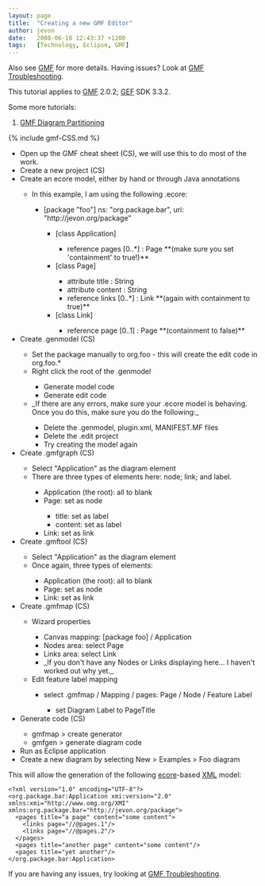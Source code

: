 ```yaml
---
layout: page
title:  "Creating a new GMF Editor"
author: jevon
date:   2008-06-18 12:43:37 +1200
tags:   [Technology, Eclipse, GMF]
---
```


Also see [GMF](GMF.md) for more details. Having issues? Look at [GMF Troubleshooting](gmf-troubleshooting.md).

This tutorial applies to [GMF](GMF.md) 2.0.2; [GEF](gef.md) SDK 3.3.2.

Some more tutorials:
1. [GMF Diagram Partitioning](GMF_Diagram_Partitioning.md)

{% include gmf-CSS.md %}<div class="gmf_code"><ul>
<li>Open up the GMF cheat sheet (CS), we will use this to do most of the work.</li>
<li>Create a new project (CS)</li>
<li>Create an ecore model, either by hand or through Java annotations</li>
  <ul>
  <li>In this example, I am using the following .ecore:</li>
    <ul>
    <li>[package "foo"] ns: "org.package.bar", uri: "http://jevon.org/package"</li>
      <ul>
      <li>[class Application]</li>
        <ul>
        <li>reference pages [0..*] : Page **(make sure you set 'containment' to true!)**</li>
        </ul>
      <li>[class Page]</li>
        <ul>
        <li>attribute title : String</li>
        <li>attribute content : String</li>
        <li>reference links [0..*] : Link **(again with containment to true)**</li>
        </ul>
      <li>[class Link]</li>
        <ul>
        <li>reference page [0..1] : Page **(containment to false)**</li>
        </ul>
      </ul>
     </ul>
   </ul>
        
<li>Create .genmodel (CS)</li>
  <ul>
  <li>Set the package manually to org.foo - this will create the edit code in org.foo.*</li>
  <li>Right click the root of the .genmodel</li>
    <ul>
    <li>Generate model code</li>
    <li>Generate edit code</li>
    </ul>
  <li>_If there are any errors, make sure your .ecore model is behaving. Once you do this, make sure you do the following:_</li>
    <ul>
    <li>Delete the .genmodel, plugin.xml, MANIFEST.MF files</li>
    <li>Delete the .edit project</li>
    <li>Try creating the model again</li>
    </ul>
  </ul>
    
<li>Create .gmfgraph (CS)</li>
  <ul>
  <li>Select "Application" as the diagram element</li>
  <li>There are three types of elements here: node; link; and label.</li>
    <ul>
    <li>Application (the root): all to blank</li>
    <li>Page: set as node</li>
      <ul>  
      <li>title: set as label</li>
      <li>content: set as label</li>
      </ul>
    <li>Link: set as link</li>
    </ul>
  </ul>
      
<li>Create .gmftool (CS)</li>
  <ul>
  <li>Select "Application" as the diagram element</li>
  <li>Once again, three types of elements:</li>
    <ul>
    <li>Application (the root): all to blank</li>
    <li>Page: set as node</li>
    <li>Link: set as link</li>
    </ul>
  </ul>
      
<li>Create .gmfmap (CS)</li>
  <ul>
  <li>Wizard properties</li>
    <ul>
    <li>Canvas mapping: [package foo] / Application</li>
    <li>Nodes area: select Page</li>
    <li>Links area: select Link</li>
    <li>_If you don't have any Nodes or Links displaying here... I haven't worked out why yet._</li>
    </ul>
  <li>Edit feature label mapping</li>
    <ul>
    <li>select .gmfmap / Mapping / pages: Page / Node / Feature Label</li>
      <ul>
      <li>set Diagram Label to PageTitle</li>
      </ul>
    </ul>
  </ul>
      
<li>Generate code (CS)</li>
  <ul>
  <li>gmfmap > create generator</li>
  <li>gmfgen > generate diagram code</li>
  </ul>
  
<li>Run as Eclipse application</li>
<li>Create a new diagram by selecting New > Examples > Foo diagram</li>
</ul>
</div>

This will allow the generation of the following [ecore](Ecore.md)-based [XML](XML.md) model:

```
<?xml version="1.0" encoding="UTF-8"?>
<org.package.bar:Application xmi:version="2.0" xmlns:xmi="http://www.omg.org/XMI" xmlns:org.package.bar="http://jevon.org/package">
  <pages title="a page" content="some content">
    <links page="//@pages.1"/>
    <links page="//@pages.2"/>
  </pages>
  <pages title="another page" content="some content"/>
  <pages title="yet another"/>
</org.package.bar:Application>
```

If you are having any issues, try looking at [GMF Troubleshooting](gmf-troubleshooting.md).
